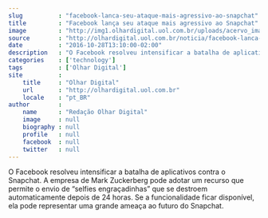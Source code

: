 ```yaml
---
slug          : "facebook-lanca-seu-ataque-mais-agressivo-ao-snapchat"
title         : "Facebook lança seu ataque mais agressivo ao Snapchat"
image         : "http://img1.olhardigital.uol.com.br/uploads/acervo_imagens/2016/10/20161028140121_660_420.jpg"
source        : "http://olhardigital.uol.com.br/noticia/facebook-lanca-seu-ataque-mais-agressivo-ao-snapchat/63474"
date          : "2016-10-28T13:10:00-02:00"
description   : "O Facebook resolveu intensificar a batalha de aplicativos contra o Snapchat. A empresa de Mark Zuckerberg pode adotar um recurso que permite o envio de “selfies engraçadinhas” que se destroem automaticamente depois de 24 horas. Se a funcionalidade ficar disponível, ela pode representar uma grande ameaça ao futuro do Snapchat."
categories    : ['technology']
tags          : ['Olhar Digital']
site          :
    title     : "Olhar Digital"
    url       : "http://olhardigital.uol.com.br"
    locale    : "pt_BR"
author        :
    name      : "Redação Olhar Digital"
    image     : null
    biography : null
    profile   : null
    facebook  : null
    twitter   : null
---
```


O Facebook resolveu intensificar a batalha de aplicativos contra o Snapchat. A empresa de Mark Zuckerberg pode adotar um recurso que permite o envio de “selfies engraçadinhas” que se destroem automaticamente depois de 24 horas. Se a funcionalidade ficar disponível, ela pode representar uma grande ameaça ao futuro do Snapchat.
